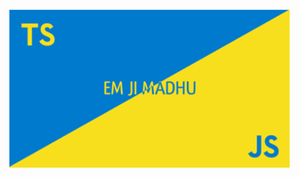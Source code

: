 <p align="center">
  <img src="https://github.com/emjimadhu/emjimadhu/raw/develop/assets/images/cover.jpg" alt="Cover">
</p>

<!-- ![Cover](assets/images/cover.jpg) -->

<!--
**emjimadhu/emjimadhu** is a ✨ _special_ ✨ repository because its `README.md` (this file) appears on your GitHub profile.

Here are some ideas to get you started:

- 🔭 I’m currently working on ...
- 🌱 I’m currently learning ...
- 👯 I’m looking to collaborate on ...
- 🤔 I’m looking for help with ...
- 💬 Ask me about ...
- 📫 How to reach me: ...
- 😄 Pronouns: ...
- ⚡ Fun fact: ...
-->
